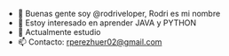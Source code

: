 - 👋 Buenas gente soy @rodriveloper, Rodri es mi nombre 
- 👀 Estoy interesado en aprender JAVA y PYTHON
- 🌱 Actualmente estudio
- 📫 Contacto: rperezhuer02@gmail.com

<!---
rodriveloper/rodriveloper is a ✨ special ✨ repository because its `README.md` (this file) appears on your GitHub profile.
You can click the Preview link to take a look at your changes.
--->
